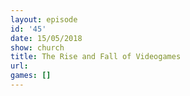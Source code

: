 ```yaml
---
layout: episode
id: '45'
date: 15/05/2018
show: church
title: The Rise and Fall of Videogames
url: 
games: []
---
```

